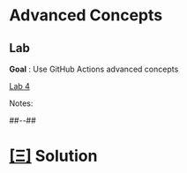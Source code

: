 <!-- .slide: class="exercice" -->

# Advanced Concepts

## Lab

**Goal** : Use GitHub Actions advanced concepts

[Lab 4](https://github.com/sfeir-open-source/sfeir-school-github-actions/tree/main/steps/05-Advanced-Concepts/README.md)

Notes:

##--##
<!-- .slide: class="transition blue"-->

# [[Ξ]](https://github.com/sfeir-open-source/sfeir-school-github-actions/tree/main/steps/05-Advanced-Concepts-solution) Solution
